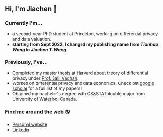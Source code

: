 ## Hi, I'm Jiachen 👋

### Currently I'm...
- a second-year PhD student at Princeton, working on differential privacy and data valuation. 
- **starting from Sept 2022, I changed my publishing name from *Tianhao Wang* to *Jiachen T. Wang***.

### Previously, I've...
- Completed my master thesis at Harvard about theory of differential privacy under [Prof. Salil Vadhan](https://salil.seas.harvard.edu/). 
- Worked on differential privacy and data economics. Check out [google scholar](https://scholar.google.com/citations?user=nvQOtgkAAAAJ&hl=en) for a full list of my papers!
- Obtained my bachelor's degree with CS&STAT double major from University of Waterloo, Canada. 

### Find me around the web 🌎
- [Personal website](https://tianhaowang.netlify.app/)
- [Linkedin](https://www.linkedin.com/in/tian-hao-wang/)

